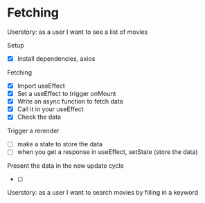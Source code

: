 # Fetching

Userstory: as a user I want to see a list of movies

Setup

- [x] Install dependencies, axios

Fetching

- [x] Import useEffect
- [x] Set a useEffect to trigger onMount
- [x] Write an async function to fetch data
- [x] Call it in your useEffect
- [x] Check the data

Trigger a rerender

- [ ] make a state to store the data
- [ ] when you get a response in useEffect, setState (store the data)

Present the data in the new update cycle

- [ ]

Userstory: as a user I want to search movies by filling in a keyword
